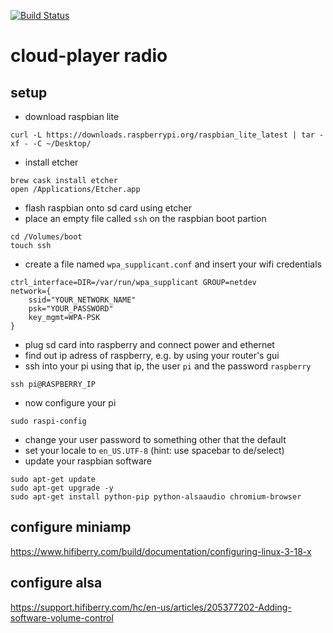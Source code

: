 [![Build Status](https://travis-ci.org/Cloud-Player/radio.svg?branch=master)](https://travis-ci.org/Cloud-Player/radio)

# cloud-player radio

## setup
- download raspbian lite
```
curl -L https://downloads.raspberrypi.org/raspbian_lite_latest | tar -xf - -C ~/Desktop/
```
- install etcher
```
brew cask install etcher
open /Applications/Etcher.app
```
- flash raspbian onto sd card using etcher
- place an empty file called `ssh` on the raspbian boot partion
```
cd /Volumes/boot
touch ssh
```
- create a file named `wpa_supplicant.conf` and insert your wifi credentials
```
ctrl_interface=DIR=/var/run/wpa_supplicant GROUP=netdev
network={
    ssid="YOUR_NETWORK_NAME"
    psk="YOUR_PASSWORD"
    key_mgmt=WPA-PSK
}
```

- plug sd card into raspberry and connect power and ethernet
- find out ip adress of raspberry, e.g. by using your router's gui
- ssh into your pi using that ip, the user `pi` and the password `raspberry`
```
ssh pi@RASPBERRY_IP
```

- now configure your pi
```
sudo raspi-config
```
- change your user password to something other that the default
- set your locale to `en_US.UTF-8` (hint: use spacebar to de/select)
- update your raspbian software
```
sudo apt-get update
sudo apt-get upgrade -y
sudo apt-get install python-pip python-alsaaudio chromium-browser
```

## configure miniamp

https://www.hifiberry.com/build/documentation/configuring-linux-3-18-x

## configure alsa

https://support.hifiberry.com/hc/en-us/articles/205377202-Adding-software-volume-control


